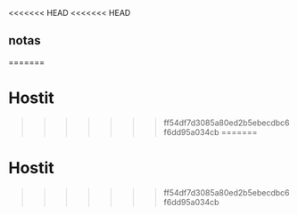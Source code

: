 <<<<<<< HEAD
<<<<<<< HEAD
## notas
=======
# Hostit
>>>>>>> ff54df7d3085a80ed2b5ebecdbc6f6dd95a034cb
=======
# Hostit
>>>>>>> ff54df7d3085a80ed2b5ebecdbc6f6dd95a034cb
